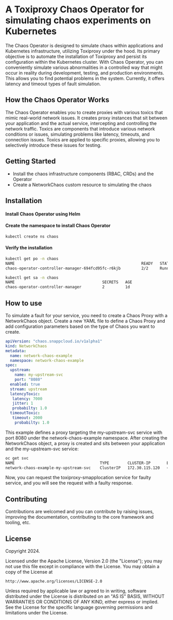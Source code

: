 # A Toxiproxy Chaos Operator for simulating chaos experiments on Kubernetes
The Chaos Operator is designed to simulate chaos within applications and Kubernetes infrastructure, utilizing Toxiproxy under the hood. Its primary objective is to automate the installation of Toxiproxy and persist its configuration within the Kubernetes cluster.
With Chaos Operator, you can conveniently simulate various abnormalities in a controlled way that might occur in reality during development, testing, and production environments. This allows you to find potential problems in the system. Currently, it offers latency and timeout types of fault simulation.


## How the Chaos Operator Works
The Chaos Operator enables you to create proxies with various toxics that mimic real-world network issues. It creates proxy instances that sit between your application and the actual service, intercepting and controlling the network traffic. Toxics are components that introduce various network conditions or issues, simulating problems like latency, timeouts, and connection issues. Toxics are applied to specific proxies, allowing you to selectively introduce these issues for testing.

## Getting Started

* Install the chaos infrastructure components (RBAC, CRDs) and the Operator 
* Create a NetworkChaos custom resource to simulating the chaos

## Installation

#### Install Chaos Operator using Helm

#### Create the namespace to install Chaos Operator

```
kubectl create ns chaos
```

#### Verify the installation

```bash
kubectl get po -n chaos
NAME                                                       READY   STATUS    RESTARTS          AGE
chaos-operator-controller-manager-694fcd95fc-r6kjb         2/2     Running   0                 1d
```
```bash
kubectl get sa -n chaos
NAME                                      SECRETS   AGE
chaos-operator-controller-manager         2         1d
```

## How to use
To simulate a fault for your service, you need to create a Chaos Proxy with a NetworkChaos object. Create a new YAML file to define a Chaos Proxy and add configuration parameters based on the type of Chaos you want to create.

```yaml
apiVersion: "chaos.snappcloud.io/v1alpha1"
kind: NetworkChaos
metadata:
  name: network-chaos-example
  namespace: network-chaos-example
spec:
  upstream:   
    name: my-upstream-svc
    port: "8080"
  enabled: true
  stream: upstream
  latencyToxic:
   latency: 7000
   jitter: 1
   probabilty: 1.0
  timeoutToxic:
   timeout: 2000
    probabilty: 1.0
```
This example defines a proxy targeting the my-upstream-svc service with port 8080 under the network-chaos-example namespace.
After creating the NetworkChaos object, a proxy is created and sits between your application and the my-upstream-svc service:

```bash
oc get svc 
NAME                                     TYPE        CLUSTER-IP       EXTERNAL-IP   PORT(S)     AGE
network-chaos-example-my-upstream-svc    ClusterIP   172.30.115.120   <none>        38861/TCP   2h
```
Now, you can request the toxiproxy-smapplocation service for faulty service, and you will see the request with a faulty response.

## Contributing
Contributions are welcomed and you can contribute by raising issues, improving the documentation, contributing to the core framework and tooling, etc.

## License

Copyright 2024.

Licensed under the Apache License, Version 2.0 (the "License");
you may not use this file except in compliance with the License.
You may obtain a copy of the License at

    http://www.apache.org/licenses/LICENSE-2.0

Unless required by applicable law or agreed to in writing, software
distributed under the License is distributed on an "AS IS" BASIS,
WITHOUT WARRANTIES OR CONDITIONS OF ANY KIND, either express or implied.
See the License for the specific language governing permissions and
limitations under the License.

